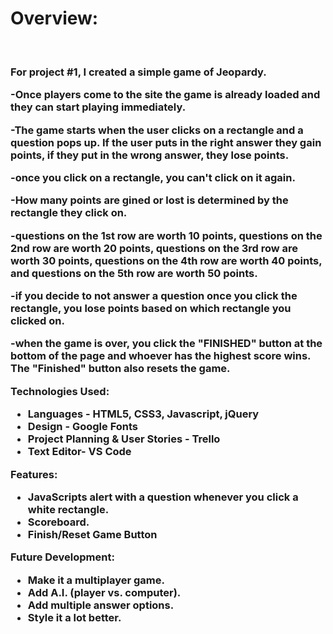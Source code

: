 <h1>Overview:</h1>

<br>

<h3>For project #1, I created a simple game of Jeopardy. <br>

-Once players come to the site the game is already loaded and they can start playing immediately.

-The game starts when the user clicks on a rectangle and a question pops up. If the user puts in the right answer they gain points, if they put in the wrong answer, they lose points.

-once you click on a rectangle, you can't click on it again.

-How many points are gined or lost is determined by the rectangle they click on.

-questions on the 1st row are worth 10 points, questions on the 2nd row are worth 20 points, questions on the 3rd row are worth 30 points, questions on the 4th row are worth 40 points, 
and questions on the 5th row are worth 50 points.

-if you decide to not answer a question once you click the rectangle, you lose points based on which rectangle you clicked on.

-when the game is over, you click the "FINISHED" button at the bottom of the page and whoever has the highest score wins. The "Finished" button also resets the game. 


Technologies Used:<br>
<ul>
<li>Languages - HTML5, CSS3, Javascript, jQuery</li>
<li>Design - Google Fonts</li>
<li>Project Planning & User Stories - Trello</li>
<li>Text Editor- VS Code</li>
</ul>


Features:<br>
<ul>
<li>JavaScripts alert with a question whenever you click a white rectangle.</li>
<li>Scoreboard.</li>
<li>Finish/Reset Game Button</li>
</ul>

Future Development:<br>
<ul>
<li>Make it a multiplayer game.</li>
<li>Add A.I. (player vs. computer).</li>
<li>Add multiple answer options.</li>
<li>Style it a lot better.</li>
</ul>
</h3>
